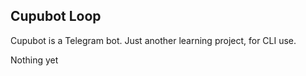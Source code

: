 Cupubot Loop
------------

Cupubot is a Telegram bot.
Just another learning project, for CLI use.

Nothing yet
